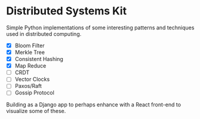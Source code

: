 # Distributed Systems Kit

Simple Python implementations of some interesting patterns and techniques used in distributed computing.

- [X] Bloom Filter
- [X] Merkle Tree
- [X] Consistent Hashing
- [X] Map Reduce
- [ ] CRDT
- [ ] Vector Clocks
- [ ] Paxos/Raft
- [ ] Gossip Protocol

Building as a Django app to perhaps enhance with a React front-end to visualize some of these.